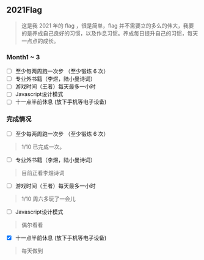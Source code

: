 ## 2021Flag  
> 这是我 2021 年的 flag ，很是简单，flag 并不需要立的多么的伟大，我要的是养成自己良好的习惯，以及作息习惯。养成每日提升自己的习惯，每天一点点的成长。

### Month1 ~ 3  

- [ ] 至少每两周跑一次步  （至少锻炼 6 次）
- [ ] 专业外书籍（李煜，陆小曼诗词）  
- [ ] 游戏时间（王者）每天最多一小时  
- [ ] Javascript设计模式  
- [ ] 十一点半前休息 (放下手机等电子设备)

### 完成情况  
- [ ] 至少每两周跑一次步  （至少锻炼 6 次）
> 1/10 已完成一次。
- [ ] 专业外书籍（李煜，陆小曼诗词） 
> 目前正看李煜诗词
- [ ] 游戏时间（王者）每天最多一小时  
> 1/10 周六多玩了一会儿
- [ ] Javascript设计模式  
> 偶尔看看
- [x] 十一点半前休息 (放下手机等电子设备)
> 每天做到